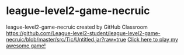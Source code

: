# league-level2-game-necruic
league-level2-game-necruic created by GitHub Classroom
https://github.com/League-level2-student/league-level2-game-necruic/blob/master/src/Tic/Untitled.jar?raw=true
<a href="https://github.com/League-level2-student/league-level2-game-necruic/blob/master/src/Tic/Untitled.jar?raw=true">Click here to play my awesome game!</a>
